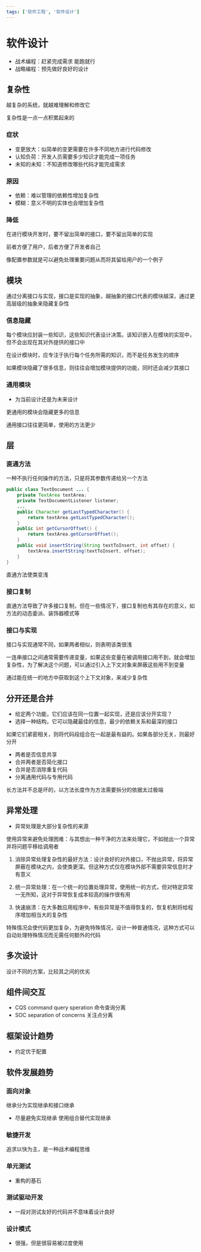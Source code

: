 ```yaml
---
tags: ['软件工程', '软件设计']
---
```


# 软件设计

- 战术编程：赶紧完成需求 能跑就行
- 战略编程：预先做好良好的设计

## 复杂性

越复杂的系统，就越难理解和修改它

复杂性是一点一点积累起来的

### 症状

- 变更放大：似简单的变更需要在许多不同地方进行代码修改
- 认知负荷：开发人员需要多少知识才能完成一项任务
- 未知的未知：不知道修改哪些代码才能完成需求

### 原因

- 依赖：难以管理的依赖性增加复杂性
- 模糊：意义不明的实体也会增加复杂性

### 降低

在进行模块开发时，要不留出简单的接口，要不留出简单的实现

前者方便了用户，后者方便了开发者自己

像配置参数就是可以避免处理重要问题从而将其留给用户的一个例子

## 模块

通过分离接口与实现，接口是实现的抽象，越抽象的接口代表的模块越深，通过更高层级的抽象来隐藏复杂性

### 信息隐藏

每个模块应封装一些知识，这些知识代表设计决策。该知识嵌入在模块的实现中，但不会出现在其对外提供的接口中

在设计模块时，应专注于执行每个任务所需的知识，而不是任务发生的顺序

如果模块隐藏了很多信息，则往往会增加模块提供的功能，同时还会减少其接口

### 通用模块

- 为当前设计还是为未来设计

更通用的模块会隐藏更多的信息

通用接口往往更简单，使用的方法更少

## 层

### 直通方法

一种不执行任何操作的方法，只是将其参数传递给另一个方法

```java
public class TextDocument ... {
    private TextArea textArea;
    private TextDocumentListener listener;
    ...
    public Character getLastTypedCharacter() {
        return textArea.getLastTypedCharacter();
    }
    public int getCursorOffset() {
        return textArea.getCursorOffset();
    }
    public void insertString(String textToInsert, int offset) {
        textArea.insertString(textToInsert, offset);
    }
}
```

直通方法使类变浅

### 接口复制

直通方法导致了许多接口复制，但在一些情况下，接口复制也有其存在的意义，如方法的动态委派、装饰器模式等

### 接口与实现

接口与实现通常不同，如果两者相似，则表明该类很浅

一连串接口之间通常需要传递变量，如果这些变量在被调用接口用不到，就会增加复杂性，为了解决这个问题，可以通过引入上下文对象来屏蔽这些用不到变量

通过能在统一的地方中获取到这个上下文对象，来减少复杂性

## 分开还是合并

- 给定两个功能，它们应该在同一位置一起实现，还是应该分开实现？
- 选择一种结构，它可以隐藏最佳的信息，最少的依赖关系和最深的接口

如果它们紧密相关，则将代码段组合在一起是最有益的。如果各部分无关，则最好分开

- 两者是否信息共享
- 合并两者是否简化接口
- 合并是否消除重复代码
- 分离通用代码与专用代码

长方法并不总是坏的，以方法长度作为方法需要拆分的依据太过极端

## 异常处理

- 异常处理是大部分复杂性的来源

使用异常来避免处理困难：与其想出一种干净的方法来处理它，不如抛出一个异常并将问题平移给调用者

1. 消除异常处理复杂性的最好方法：设计良好的对外接口，不抛出异常，将异常屏蔽在模块之内，会使类更深。但这种方式仅在模块外部不需要异常信息时才有意义

2. 统一异常处理：在一个统一的位置处理异常，使用统一的方式，但对特定异常一无所知，这对于异常恢复成本较高的操作很有用

3. 快速崩溃：在大多数应用程序中，有些异常是不值得恢复的，恢复机制将给程序增加相当大的复杂性

特殊情况会使代码更加复杂，为避免特殊情况，设计一种普通情况，这种方式可以自动处理特殊情况而无需任何额外的代码

## 多次设计

设计不同的方案，比较其之间的优劣

## 组件间交互

- CQS command query speration 命令查询分离
- SOC separation of concerns  关注点分离

## 框架设计趋势

- 约定优于配置

## 软件发展趋势

### 面向对象

继承分为实现继承和接口继承

- 尽量避免实现继承 使用组合替代实现继承

### 敏捷开发

追求以快为主，是一种战术编程思维

### 单元测试

- 重构的基石

### 测试驱动开发

- 一段对测试友好的代码并不意味着设计良好

### 设计模式

- 很强，但是很容易被过度使用
